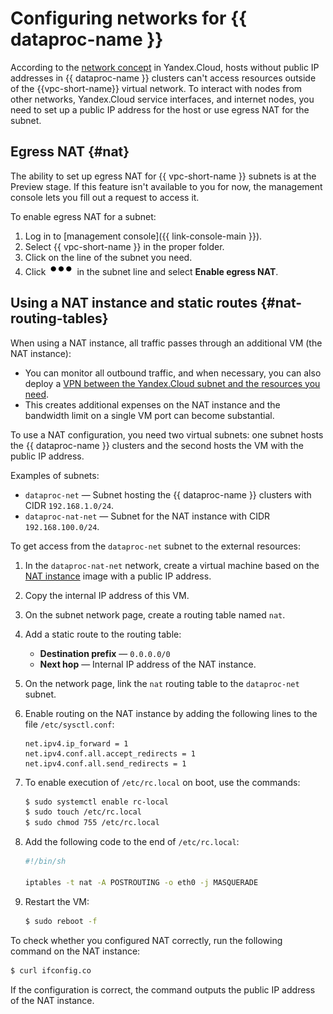 # Configuring networks for {{ dataproc-name }}

According to the [network concept](../../vpc/concepts/network.md) in Yandex.Cloud, hosts without public IP addresses in {{ dataproc-name }} clusters can't access resources outside of the {{vpc-short-name}} virtual network. To interact with nodes from other networks, Yandex.Cloud service interfaces, and internet nodes, you need to set up a public IP address for the host or use egress NAT for the subnet.

## Egress NAT {#nat}

The ability to set up egress NAT for {{ vpc-short-name }} subnets is at the Preview stage. If this feature isn't available to you for now, the management console lets you fill out a request to access it.

To enable egress NAT for a subnet:

1. Log in to [management console]({{ link-console-main }}).
1. Select {{ vpc-short-name }} in the proper folder.
1. Click on the line of the subnet you need.
1. Click ![options](../../_assets/options.svg) in the subnet line and select **Enable egress NAT**.

## Using a NAT instance and static routes {#nat-routing-tables}

When using a NAT instance, all traffic passes through an additional VM (the NAT instance):

* You can monitor all outbound traffic, and when necessary, you can also deploy a [VPN between the Yandex.Cloud subnet and the resources you need](../../tutorials/routing/ipsec-vpn.md).
* This creates additional expenses on the NAT instance and the bandwidth limit on a single VM port can become substantial.

To use a NAT configuration, you need two virtual subnets: one subnet hosts the {{ dataproc-name }} clusters and the second hosts the VM with the public IP address.

Examples of subnets:

- `dataproc-net` — Subnet hosting the {{ dataproc-name }} clusters with CIDR `192.168.1.0/24`.
- `dataproc-nat-net` — Subnet for the NAT instance with CIDR `192.168.100.0/24`.

To get access from the `dataproc-net` subnet to the external resources:

1. In the `dataproc-nat-net` network, create a virtual machine based on the [NAT instance](https://cloud.yandex.com/en-ru/marketplace/products/f2etqeet87jshce7o7j8) image with a public IP address.

2. Copy the internal IP address of this VM.

2. On the subnet network page, create a routing table named `nat`.

3. Add a static route to the routing table:
   * **Destination prefix** — `0.0.0.0/0`
   * **Next hop** — Internal IP address of the NAT instance.

4. On the network page, link the `nat` routing table to the `dataproc-net` subnet.

5. Enable routing on the NAT instance by adding the following lines to the file `/etc/sysctl.conf`:

   ```(ini)
   net.ipv4.ip_forward = 1
   net.ipv4.conf.all.accept_redirects = 1
   net.ipv4.conf.all.send_redirects = 1
   ```

1. To enable execution of `/etc/rc.local` on boot, use the commands:

   ```bash
   $ sudo systemctl enable rc-local
   $ sudo touch /etc/rc.local
   $ sudo chmod 755 /etc/rc.local
   ```

1. Add the following code to the end of `/etc/rc.local`:

   ```bash
   #!/bin/sh
   
   iptables -t nat -A POSTROUTING -o eth0 -j MASQUERADE
   ```

1. Restart the VM:

   ```bash
   $ sudo reboot -f
   ```

To check whether you configured NAT correctly, run the following command on the NAT instance:

```bash
$ curl ifconfig.co
```

If the configuration is correct, the command outputs the public IP address of the NAT instance.

